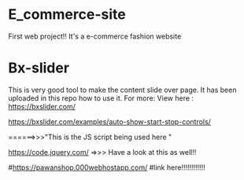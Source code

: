 # E_commerce-site
First web project!!
It's a e-commerce fashion website 
# Bx-slider
This is very good tool to make the content slide over page.
It has been uploaded in this repo how to use it.
For more: View here : https://bxslider.com/  



https://bxslider.com/examples/auto-show-start-stop-controls/


<script src="https://code.jquery.com/jquery-2.2.4.js" integrity="sha256-iT6Q9iMJYuQiMWNd9lDyBUStIq/8PuOW33aOqmvFpqI=" crossorigin="anonymous"></script> ======>>>"This is the JS script being used here "

https://code.jquery.com/ =>>> Have a look at this as well!!



#https://pawanshop.000webhostapp.com/
#link here!!!!!!!!!!!!
